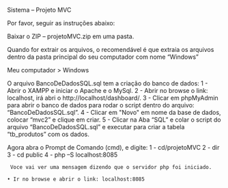 Sistema – Projeto MVC 

Por favor, seguir as instruções abaixo: 

Baixar o ZIP – projetoMVC.zip em uma pasta.

Quando for extrair os arquivos, o recomendável é que extraia os arquivos dentro da pasta principal do seu computador com nome “Windows”

Meu computador > Windows

O arquivo BancoDeDadosSQL.sql tem a criação do banco de dados:
1 - Abrir o XAMPP e iniciar o Apache e o MySql.
2 - Abrir no browse o link: localhost, irá abri o http://localhost/dashboard/.
3 - Clicar em phpMyAdmin para abrir o banco de dados para rodar o script dentro do arquivo: “BancoDeDadosSQL.sql”.
4 - Clicar em "Novo" em nome da base de dados, colocar “mvc2” e clique em criar.
5 - Clicar na Aba “SQL” e colar o script do arquivo  “BancoDeDadosSQL.sql” e executar para criar a tabela “tb_produtos” com os dados.
  
  
Agora abra o Prompt de Comando (cmd), e digite:
1 - cd/projetoMVC 
2 - dir
3 - cd public 
4 - php –S localhost:8085

	 Voce vai ver uma mensagem dizendo que o servidor php foi iniciado.
   
    • Ir no browse e abrir o link: localhost:8085


